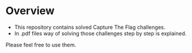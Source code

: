 # Overview
- This repository contains solved Capture The Flag challenges. 
- In .pdf files way of solving those challenges step by step is explained.

Please feel free to use them.